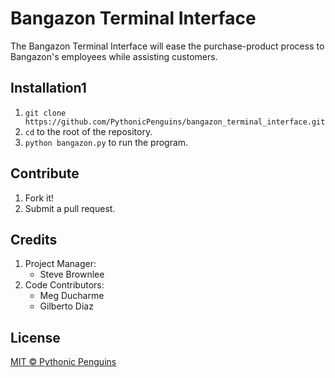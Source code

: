 # Bangazon Terminal Interface
The Bangazon Terminal Interface will ease the purchase-product process to  Bangazon's employees while assisting customers.

## Installation1
1. `git clone https://github.com/PythonicPenguins/bangazon_terminal_interface.git`
1. `cd` to the root of the repository.
1. `python bangazon.py` to run the program.

## Contribute
1. Fork it!
1. Submit a pull request.

## Credits
1. Project Manager:
    - Steve Brownlee
1. Code Contributors:
    - Meg Ducharme
    - Gilberto Diaz

## License
[MIT © Pythonic Penguins](./.github/LICENSE)